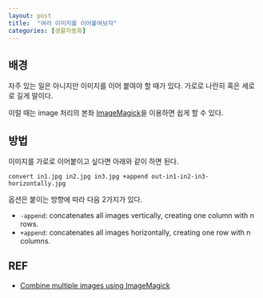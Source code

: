 ```yaml
---
layout: post
title:  "여러 이미지를 이어붙여보자"
categories: [생활자동화]
---
```


## 배경

자주 있는 일은 아니지만 이미지를 이어 붙여야 할 때가 있다. 가로로 나란히 혹은 세로로 길게 말이다. 

이럴 때는 image 처리의 본좌 [ImageMagick](https://www.imagemagick.org/script/index.php)을 이용하면 쉽게 할 수 있다. 

## 방법

이미지를 가로로 이어붙이고 싶다면 아래와 같이 하면 된다. 

```
convert in1.jpg in2.jpg in3.jpg +append out-in1-in2-in3-horizontally.jpg
```

옵션은 붙이는 방향에 따라 다음 2가지가 있다. 

* `-append`: concatenates all images vertically, creating one column with n rows.
* `+append`: concatenates all images horizontally, creating one row with n columns.



## REF

* [Combine multiple images using ImageMagick](https://superuser.com/questions/290656/combine-multiple-images-using-imagemagick)
